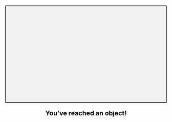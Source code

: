 
<head>
    <meta charset="UTF-8">
    <meta name="viewport" content="width=device-width, initial-scale=1.0">
    <title>2D Game with Unit Content Display and Checkpoints</title>
    <style>
        canvas {
            background-color: #f0f0f0;
            display: block;
            margin: 20px auto;
            border: 2px solid #000;
        }
        #message {
            text-align: center;
            font-size: 20px;
            font-weight: bold;
            color: black;
            margin-top: 20px;
        }
        #lessonContent {
            margin: 20px auto;
            width: 80%;
            font-size: 16px;
            font-family: Arial, sans-serif;
            background-color: #000; /* Black background */
            color: white; /* White text */
            padding: 20px;
            border-radius: 8px;
            border: 2px solid white; /* White border */
            box-shadow: 0px 4px 10px rgba(255, 255, 255, 0.2); /* Subtle white shadow */
            display: none; /* Hidden initially */
        }
        h3 {
            font-size: 22px;
            margin-bottom: 10px;
            color: white; /* Ensure headers are also white */
        }
        p {
            margin-bottom: 10px;
            line-height: 1.6;
        }
        ul {
            margin-bottom: 10px;
            padding-left: 20px;
        }
        li {
            margin-bottom: 5px;
        }
        pre {
            background-color: #333; /* Darker grey for code background */
            padding: 10px;
            border-left: 5px solid white; /* White border on code block */
            white-space: pre-wrap;
            word-wrap: break-word;
            margin-bottom: 10px;
            color: white; /* Ensure code text is white */
        }
        table {
            width: 100%;
            border-collapse: collapse;
        }
        th, td {
            border: 1px solid white;
            padding: 10px;
            text-align: center;
        }
        th {
            background-color: #555;
        }
    </style>
</head>
<body>

<canvas id="gameCanvas" width="1000" height="600"></canvas>
<div id="message">You've reached an object!</div>
<div id="lessonContent"></div>

<script>
    const canvas = document.getElementById('gameCanvas');
    const ctx = canvas.getContext('2d');

    // Player properties
    const player = {
        x: 50,
        y: 50,
        width: 40,
        height: 40,
        speed: 4.9 // 30% slower than before
    };

    // Load the player image using the provided URL
    const playerImage = new Image();
    playerImage.src = 'https://banner2.cleanpng.com/20180705/azf/kisspng-pixel-art-clip-art-video-game-pixel-art-5b3ee7b2e0dde2.0247987815308492029211.jpg'; 

    // Ensure the player image is loaded before starting the game loop
    playerImage.onload = function() {
        gameLoop(); // Start the game loop once the image has loaded
    };

    // Array of objects (blocks) with their associated lesson content
    const objects = [
        {
            x: 100, y: 100, width: 100, height: 100, color: 'lightcoral', name: 'Unit 1', content: `
                <h3>Unit 1: Boolean Expressions and If Statements</h3>
                <p>This unit covers how to use boolean logic to make decisions in code using <code>if</code>, <code>else if</code>, and <code>else</code> statements.</p>
                <ul>
                    <li>Boolean expressions evaluate to either <code>true</code> or <code>false</code>.</li>
                    <li>Common operators include <code>&&</code> (and), <code>||</code> (or), and <code>!</code> (not).</li>
                    <li>The <code>if</code> statement executes a block of code if the condition is <code>true</code>.</li>
                    <li><code>else if</code> allows multiple conditions to be checked in sequence.</li>
                    <li><code>else</code> runs if none of the preceding conditions are true.</li>
                </ul>
                <pre><code>int age = 18;
if (age >= 18) {
  System.out.println("You are an adult.");
} else {
  System.out.println("You are a minor.");
}
boolean isRaining = false;
boolean hasUmbrella = true;
if (isRaining && !hasUmbrella) {
  System.out.println("Stay inside!");
} else {
  System.out.println("You can go out!");</code></pre>
            `
        },
        {
            x: 300, y: 100, width: 100, height: 100, color: 'lightblue', name: 'Unit 2', content: `
                <h3>Unit 2: Iteration</h3>
                <p>Learn how to repeat tasks using loops. Covers <code>for</code>, <code>while</code>, and <code>do-while</code> loops.</p>
                <ul>
                    <li><code>for</code> loops are best when you know the number of iterations in advance.</li>
                    <li><code>while</code> loops continue to run as long as the condition is true.</li>
                    <li><code>do-while</code> loops always execute at least once, checking the condition afterward.</li>
                </ul>
                <pre><code>for (int i = 0; i < 5; i++) {
  System.out.println("Iteration: " + i);
}

int count = 1;
while (count <= 5) {
  System.out.println("Count: " + count);
  count++;
}

int n = 0;
do {
  System.out.println("Number: " + n);
  n++;
} while (n < 3);</code></pre>
            `
        },
        {
            x: 500, y: 100, width: 100, height: 100, color: 'lightgreen', name: 'Unit 3', content: `
                <h3>Unit 3: Arrays</h3>
                <p>Arrays are used to store multiple values in a single variable. This unit covers creating, accessing, and modifying arrays.</p>
                <ul>
                    <li>Arrays are zero-indexed, meaning the first element has index 0.</li>
                    <li>Array size is fixed when it is created.</li>
                    <li>Use loops to iterate through arrays efficiently.</li>
                    <li>Multi-dimensional arrays allow for grids or tables of data.</li>
                </ul>
                <pre><code>String[] colors = {"Red", "Green", "Blue"};
for (int i = 0; i < colors.length; i++) {
  System.out.println("Color: " + colors[i]);
}

int[] scores = new int[3];
scores[0] = 85;
scores[1] = 90;
scores[2] = 78;
System.out.println("Total: " + (scores[0] + scores[1] + scores[2]));</code></pre>
            `
        },
        {
            x: 100, y: 250, width: 100, height: 100, color: 'lightyellow', name: 'Unit 4', content: `
                <h3>Unit 4: ArrayLists</h3>
                <p>ArrayLists are dynamic arrays that can grow and shrink in size. They are part of Java’s <code>Collections</code> framework.</p>
                <ul>
                    <li>ArrayLists allow dynamic resizing, unlike regular arrays.</li>
                    <li>They can only hold objects, not primitive types (use <code>Integer</code> instead of <code>int</code>).</li>
                    <li>Common operations include adding, removing, and accessing elements using methods.</li>
                </ul>
                <pre><code>ArrayList&lt;Integer&gt; numbers = new ArrayList&lt;&gt;();
numbers.add(10);
numbers.add(20);
System.out.println("Sum: " + (numbers.get(0) + numbers.get(1)));

ArrayList&lt;String&gt; names = new ArrayList&lt;&gt;();
names.add("Alice");
names.add("Bob");
names.remove("Alice");
System.out.println("Remaining Names: " + names);</code></pre>
            `
        },
        {
            x: 300, y: 250, width: 100, height: 100, color: 'lightpink', name: 'Unit 5', content: `
                <h3>Unit 5: 2D Arrays</h3>
                <p>This unit extends the concept of arrays to two dimensions, like a table of rows and columns.</p>
                <ul>
                    <li>2D arrays are arrays of arrays, allowing for grids of data.</li>
                    <li>Elements in 2D arrays are accessed using two indices: row and column.</li>
                    <li>Useful for creating matrices, game boards, or any data that requires two dimensions.</li>
                </ul>
                <pre><code>int[][] grid = new int[2][2];
grid[0][0] = 1;
grid[0][1] = 2;
grid[1][0] = 3;
grid[1][1] = 4;
System.out.println("Grid Value: " + grid[1][1]);

String[][] board = {
  {"Rook", "Knight"},
  {"Bishop", "Queen"}
};
System.out.println("Piece at (1,0): " + board[1][0]);</code></pre>
            `
        },
        {
            x: 500, y: 250, width: 100, height: 100, color: 'lightseagreen', name: 'Unit 6', content: `
                <h3>Unit 6: Using Objects</h3>
                <p>This unit focuses on creating objects, using constructors, and calling methods in Java.</p>
                <ul>
                    <li>Objects are instances of classes that contain properties (attributes) and methods (functions).</li>
                    <li>Constructors initialize objects when they are created.</li>
                    <li>Methods allow objects to perform actions or return information.</li>
                </ul>
                <pre><code>// Object instantiation
Car myCar = new Car("Toyota", "Camry", 2020);
myCar.startEngine(); // Calling a method on the object

// Example with a constructor
Person student = new Person("John Doe", 21);
System.out.println(student.getName()); // Output: John Doe

// Updating object properties
student.setName("Jane Doe");
System.out.println(student.getName()); // Output: Jane Doe</code></pre>
            `
        },
        {
            x: 100, y: 400, width: 100, height: 100, color: 'lightsalmon', name: 'Unit 7', content: `
                <h3>Unit 7: Writing Classes</h3>
                <p>This unit covers how to create custom classes, define properties, and apply encapsulation using getters and setters.</p>
                <ul>
                    <li>Classes define the blueprint for objects.</li>
                    <li>Encapsulation means keeping some data private and only accessible through getters and setters.</li>
                    <li>Getters and setters allow controlled access to private class fields.</li>
                </ul>
                <pre><code>public class BankAccount {
    private double balance;
    public BankAccount(double initialBalance) {
        this.balance = initialBalance;
    }
    public double getBalance() {
        return balance;
    }
    public void deposit(double amount) {
        balance += amount;
    }
}

BankAccount myAccount = new BankAccount(1000);
myAccount.deposit(500);
System.out.println(myAccount.getBalance()); // Output: 1500</code></pre>
            `
        },
        {
            x: 300, y: 400, width: 100, height: 100, color: 'lightsteelblue', name: 'Unit 8', content: `
                <h3>Unit 8: Inheritance</h3>
                <p>Inheritance allows a class to inherit properties and behaviors from another class.</p>
                <ul>
                    <li>Inheritance helps create hierarchies by allowing subclasses to reuse code from a superclass.</li>
                    <li>Subclasses can override methods from the superclass to change their behavior.</li>
                    <li>Use <code>extends</code> to define inheritance relationships between classes.</li>
                </ul>
                <pre><code>class Animal {
    public void eat() {
        System.out.println("Eating...");
    }

class Dog extends Animal {
    public void bark() {
        System.out.println("Barking...");
    }</code></pre>
            `
        },
        {
            x: 500, y: 400, width: 100, height: 100, color: 'lightgoldenrodyellow', name: 'Unit 9', content: `
                <h3>Unit 9: Inheritance</h3>
                <p>This unit explains how to use inheritance in Java.</p>
                <ul>
                    <li>Inheritance allows code reuse by extending the functionality of a parent class.</li>
                    <li>Child classes inherit all public and protected fields and methods from the parent class.</li>
                    <li>Subclass constructors must call the superclass constructor if the superclass has a parameterized constructor.</li>
                </ul>
                <pre><code>class Animal {
    public void eat() {
        System.out.println("Eating...");
    }

class Dog extends Animal {
    public void bark() {
        System.out.println("Barking...");
    }</code></pre>
            `
        },
        {
    x: 850, y: 250, width: 100, height: 100, color: 'lightgrey', name: 'Checkpoints', content: `
        <h3>Checkpoints</h3>
        <table>
            <tr>
                <th>Assignment</th>
                <th>Points</th>
                <th>Grade</th>
                <th>Evidence</th>
            </tr>
            <tr>
                <td>Pull Request (Integration)</td>
                <td>2</td>
                <td>1.1 (Will get Fixed)</td>
                <td><a href="https://github.com/user-attachments/assets/20eca46f-2276-4d02-bcfd-4273bfcae78f" target="_blank">Evidence</a></td>
            </tr>
            <tr>
                <td>Relevancy Checklist (Peer)</td>
                <td>2</td>
                <td>1.755</td>
                <td><a href="https://aidanlau10.github.io/sprint2/csa/unit7-p1/unit7-7" target="_blank">Evidence</a></td>
            </tr>
            <tr>
                <td>Lesson (Group)</td>
                <td>1</td>
                <td>0.91</td>
                <td><a href="https://github.com/user-attachments/assets/55813912-eeb5-429a-933a-4a458ec17500" target="_blank">Evidence</a></td>
            </tr>
            <tr>
                <td>Homework, Popcorn Hacks</td>
                <td>1 x 8</td>
                <td>0.93+0.9+0.9+0.9+0.9+0.91 (2 not graded)</td>
                <td><a href="https://docs.google.com/spreadsheets/d/1sGQtZm9GI2Rze5F7Eh_P1CMNO8Fyag4bCtOT0ddARmc/edit?gid=0#gid=0" target="_blank">Proof</a></td>
            </tr>
            <tr>
                <td>Individual Contribution</td>
                <td>1</td>
                <td>0.89</td>
                <td><a href="https://github.com/user-attachments/assets/64cd2f5d-afe6-4da6-8d57-4bf8add6fe92" target="_blank">Evidence of Commits</a></td>
            </tr>
            <tr>
                <td>Personal Notebooks / Blogs</td>
                <td>1</td>
                <td>0.9</td>
                <td><a href="https://sgtech08.github.io/saathvik_2025/blogs/" target="_blank">Blogs</a></td>
            </tr>
            <tr>
                <th>Total</th>
                <th>12</th>
                <th>10.9/12</th>
                <th>90.83%</th>
            </tr>
        </table>
        <br/>
        <table>
            <tr>
                <th>Skill</th>
                <th>Points</th>
                <th>Grade</th>
                <th>Evidence</th>
            </tr>
            <tr>
                <td>Work Habits (Analytics)</td>
                <td>1</td>
                <td>0.9</td>
                <td><a href="https://github.com/sgtech08/saathvik_2025/graphs/contributors" target="_blank">Analytics</a></td>
            </tr>
            <tr>
                <td>Team Planning (Issue)</td>
                <td>1</td>
                <td>0.9</td>
                <td><a href="https://github.com/users/AidanLau10/projects/5?pane=issue&itemId=80308162&issue=AidanLau10%7Caidan_2025%7C6" target="_blank">Issue</a></td>
            </tr>
            <tr>
                <td>Presentation Memories</td>
                <td>1</td>
                <td>0.89</td>
                <td>We had a lot of memes in our team teach although not funny people laughed at them. We incorporated a card sort program to show how different sorting methods work.</td>
            </tr>
            <tr>
                <td>Grading and Feedback</td>
                <td>1</td>
                <td>0.91</td>
                <td><a href="https://github.com/user-attachments/assets/dc5517ab-f41b-4648-92d1-b7d3e068a642" target="_blank">Evidence</a></td>
            </tr>
            <tr>
                <td>Beyond Perfunctory</td>
                <td>1</td>
                <td>0.89</td>
                <td><a href="https://github.com/user-attachments/assets/bb3f5b58-dded-4965-81bc-ece4303daec6" target="_blank">Image</a></td>
            </tr>
            <tr>
                <th>Total</th>
                <th>5</th>
                <th>4.49/5</th>
                <th>89.8%</th>
            </tr>
        </table>
    `
}
    ];

    // Movement flags
    let keys = {};

    // Set up keydown and keyup events for movement
    window.addEventListener('keydown', (e) => {
        keys[e.key] = true;
    });

    window.addEventListener('keyup', (e) => {
        keys[e.key] = false;
    });

    // Game loop
    function gameLoop() {
    // Clear the canvas
    ctx.clearRect(0, 0, canvas.width, canvas.height);

    // Handle player movement
    if (keys['ArrowUp'] || keys['w']) player.y -= player.speed;
    if (keys['ArrowDown'] || keys['s']) player.y += player.speed;
    if (keys['ArrowLeft'] || keys['a']) player.x -= player.speed;
    if (keys['ArrowRight'] || keys['d']) player.x += player.speed;

    // Prevent player from moving out of bounds
    if (player.x < 0) player.x = 0;
    if (player.x + player.width > canvas.width) player.x = canvas.width - player.width;
    if (player.y < 0) player.y = 0;
    if (player.y + player.height > canvas.height) player.y = canvas.height - player.height;

    // Draw each object with its label and handle collision detection
    for (let i = 0; i < objects.length; i++) {
        const obj = objects[i];
        
        // Draw the block (unit)
        ctx.fillStyle = obj.color;
        ctx.fillRect(obj.x, obj.y, obj.width, obj.height);

        // Draw the label (Unit 1, Checkpoints, etc.)
        ctx.fillStyle = 'black';
        ctx.font = '16px Arial';
        ctx.fillText(obj.name, obj.x + 10, obj.y + 60); // Draw the text centered inside the block

        // Check for collision with the object
        if (isColliding(player, obj)) {
            // Display the message and lesson content
            document.getElementById('message').style.display = 'block';
            document.getElementById('lessonContent').innerHTML = obj.content;
            document.getElementById('lessonContent').style.display = 'block';
        }
    }

    // Draw the player using the image AFTER drawing the blocks
    ctx.drawImage(playerImage, player.x, player.y, player.width, player.height);

    // Repeat the game loop
    requestAnimationFrame(gameLoop);
}

// Simple collision detection function
function isColliding(rect1, rect2) {
    return rect1.x < rect2.x + rect2.width &&
           rect1.x + rect1.width > rect2.x &&
           rect1.y < rect2.y + rect2.height &&
           rect1.y + rect1.height > rect2.y;
}

    // Start the game loop only after the image is loaded
    gameLoop();
</script>

</body>